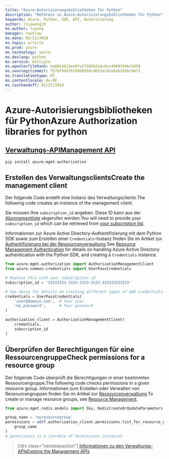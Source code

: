 ```yaml
---
title: "Azure-Autorisierungsbibliotheken für Python"
description: "Referenz zu Azure-Autorisierungsbibliotheken für Python"
keywords: Azure, Python, SDK, API, Autorisierung
author: lisawong19
ms.author: liwong
manager: routlaw
ms.date: 02/21/2018
ms.topic: article
ms.prod: azure
ms.technology: azure
ms.devlang: python
ms.service: multiple
ms.openlocfilehash: ba8814b22ee07a27181b214c6cc49607d4bc5d50
ms.sourcegitcommit: 757bf84535fd9d8299c4b51ec92a5ab1926cb671
ms.translationtype: HT
ms.contentlocale: de-DE
ms.lasthandoff: 02/27/2018
---
```

# <a name="azure-authorization-libraries-for-python"></a><span data-ttu-id="98459-104">Azure-Autorisierungsbibliotheken für Python</span><span class="sxs-lookup"><span data-stu-id="98459-104">Azure Authorization libraries for python</span></span>

## <a name="management-apipythonapioverviewazureauthorizationmanagement"></a>[<span data-ttu-id="98459-105">Verwaltungs-API</span><span class="sxs-lookup"><span data-stu-id="98459-105">Management API</span></span>](/python/api/overview/azure/authorization/management)

```bash
pip install azure-mgmt-authorization
```

## <a name="create-the-management-client"></a><span data-ttu-id="98459-106">Erstellen des Verwaltungsclients</span><span class="sxs-lookup"><span data-stu-id="98459-106">Create the management client</span></span>

<span data-ttu-id="98459-107">Der folgende Code erstellt eine Instanz des Verwaltungsclients.</span><span class="sxs-lookup"><span data-stu-id="98459-107">The following code creates an instance of the management client.</span></span>

<span data-ttu-id="98459-108">Sie müssen Ihre ``subscription_id`` angeben. Diese ID kann aus der [Abonnementliste](https://manage.windowsazure.com/#Workspaces/AdminTasks/SubscriptionMapping) abgerufen werden.</span><span class="sxs-lookup"><span data-stu-id="98459-108">You will need to provide your ``subscription_id`` which can be retrieved from [your subscription list](https://manage.windowsazure.com/#Workspaces/AdminTasks/SubscriptionMapping).</span></span>

<span data-ttu-id="98459-109">Informationen zur Azure Active Directory-Authentifizierung mit dem Python SDK sowie zum Erstellen einer ``Credentials``-Instanz finden Sie im Artikel zur [Authentifizierung bei der Ressourcenverwaltung](/python/azure/python-sdk-azure-authenticate).</span><span class="sxs-lookup"><span data-stu-id="98459-109">See [Resource Management Authentication](/python/azure/python-sdk-azure-authenticate) for details on handling Azure Active Directory authentication with the Python SDK, and creating a ``Credentials`` instance.</span></span>

```python
from azure.mgmt.authorization import AuthorizationManagementClient
from azure.common.credentials import UserPassCredentials

# Replace this with your subscription id
subscription_id = '33333333-3333-3333-3333-333333333333'

# See above for details on creating different types of AAD credentials
credentials = UserPassCredentials(
    'user@domain.com',  # Your user
    'my_password',      # Your password
)

authorization_client = AuthorizationManagementClient(
    credentials,
    subscription_id
)
``` 

## <a name="check-permissions-for-a-resource-group"></a><span data-ttu-id="98459-110">Überprüfen der Berechtigungen für eine Ressourcengruppe</span><span class="sxs-lookup"><span data-stu-id="98459-110">Check permissions for a resource group</span></span>

<span data-ttu-id="98459-111">Der folgende Code überprüft die Berechtigungen in einer bestimmten Ressourcengruppe.</span><span class="sxs-lookup"><span data-stu-id="98459-111">The following code checks permissions in a given resource group.</span></span>
<span data-ttu-id="98459-112">Informationen zum Erstellen oder Verwalten von Ressourcengruppen finden Sie im Artikel zur [Ressourcenverwaltung](/python/api/overview/azure/azure.mgmt.resource).</span><span class="sxs-lookup"><span data-stu-id="98459-112">To create or manage resource groups, see [Resource Management](/python/api/overview/azure/azure.mgmt.resource).</span></span>

```python
from azure.mgmt.redis.models import Sku, RedisCreateOrUpdateParameters

group_name = 'myresourcegroup'
permissions = self.authorization_client.permissions.list_for_resource_group(
    group_name
)
# permissions is a iterable of Permissions instances
```

> [!div class="nextstepaction"]
> [<span data-ttu-id="98459-113">Informationen zu den Verwaltungs-APIs</span><span class="sxs-lookup"><span data-stu-id="98459-113">Explore the Management APIs</span></span>](/python/api/overview/azure/authorization/management)

